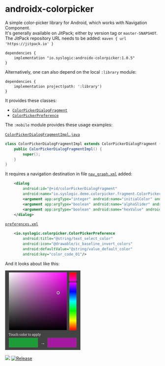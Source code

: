 # androidx-colorpicker
A simple color-picker library for Android, which works with Navigation Component.<br/>
It's generally available on JitPack; either by version tag or `master-SNAPSHOT`.<br/>
The JitPack repository URL needs to be added: `maven { url 'https://jitpack.io' }`

    dependencies {
        implementation "io.syslogic:androidx-colorpicker:1.0.5"
    }

Alternatively, one can also depend on the local `:library` module:

    dependencies {
        implementation project(path: ':library')
    }

It provides these classes:

 - [`ColorPickerDialogFragment`](https://github.com/syslogic/androidx-colorpicker/blob/master/library/src/main/java/io/syslogic/colorpicker/ColorPickerDialogFragment.java)
 - [`ColorPickerPreference`](https://github.com/syslogic/androidx-colorpicker/blob/master/library/src/main/java/io/syslogic/colorpicker/ColorPickerPreference.java)

The `:mobile` module provides these usage examples:

[`ColorPickerDialogFragmentImpl.java`](https://github.com/syslogic/androidx-colorpicker/blob/master/mobile/src/main/java/io/syslogic/demo/colorpicker/fragment/ColorPickerDialogFragmentImpl.java)

````java
class ColorPickerDialogFragmentImpl extends ColorPickerDialogFragment {
    public ColorPickerDialogFragmentImpl() {
        super();
    }
}
````
It requires a navigation destination in file [`nav_graph.xml`](https://github.com/syslogic/androidx-colorpicker/blob/master/mobile/src/main/res/navigation/nav_graph.xml) added:

````xml
    <dialog
        android:id="@+id/colorPickerDialogFragment"
        android:name="io.syslogic.demo.colorpicker.fragment.ColorPickerDialogFragmentImpl">
        <argument app:argType="integer" android:name="initialColor" android:defaultValue="-16777216"/>
        <argument app:argType="boolean" android:name="alphaSlider" android:defaultValue="false"/>
        <argument app:argType="boolean" android:name="hexValue" android:defaultValue="false"/>
    </dialog>
````

[`preferences.xml`](https://github.com/syslogic/androidx-colorpicker/blob/master/mobile/src/main/res/xml/preferences.xml)
````xml
    <io.syslogic.colorpicker.ColorPickerPreference
        android:title="@string/text_select_color"
        android:icon="@drawable/ic_baseline_invert_colors"
        android:defaultValue="@string/value_default_color"
        android:key="color_code_01"/>
````

And it looks about like this:

  ![Screenshot 01](https://raw.githubusercontent.com/syslogic/androidx-colorpicker/master/screenshots/screenshot_01.png)

[![](https://jitci.com/gh/syslogic/androidx-colorpicker/svg)](https://jitci.com/gh/syslogic/androidx-colorpicker) [![Release](https://jitpack.io/v/syslogic/androidx-colorpicker.svg)](https://jitpack.io/#io.syslogic/androidx-colorpicker)

